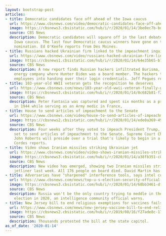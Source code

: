 ```yaml
---
layout: bootstrap-post
articles:
- title: Democratic candidates face off ahead of the Iowa caucus
  url: https://www.cbsnews.com/video/democratic-candidates-face-off-ahead-of-the-iowa-caucus/
  image: https://cbsnews3.cbsistatic.com/hub/i/r/2020/01/14/3be0ec7b-bd96-423e-a7b4-570f7e09704e/thumbnail/1200x630/dc8b49d2f120bf6538d04a26cc288730/0114-en-demsfaceoffdebate-okeefe-2008145-640x360.jpg
  source: CBS News
  description: Democratic candidates will square off in the last debate before the
    Iowa caucus. The last four Democratic caucus winners have gone on to win the party's
    nomination. Ed O'Keefe reports from Des Moines.
- title: Russians hacked Ukrainian firm linked to the impeachment inquiry
  url: https://www.cbsnews.com/video/russians-hacked-ukrainian-firm-linked-to-the-impeachment-inquiry/
  image: https://cbsnews1.cbsistatic.com/hub/i/r/2020/01/14/64e35b65-b7be-4b9b-a076-71dc2718338f/thumbnail/1200x630/62f11741fbc6abdee9930f6c347ef2b6/0114-en-russianshackedukrainefirm-pegues-2008136-640x360.jpg
  source: CBS News
  description: A new report finds Russian hackers infiltrated Burisma, the Ukrainian
    energy company where Hunter Biden was a board member. The hackers tricked some
    employees into handing over their login credentials. Jeff Pegues reports.
- title: 103-year-old WWII veteran gets the recognition he deserves
  url: https://www.cbsnews.com/news/103-year-old-wwii-veteran-finally-gets-the-recognition-he-deserves/
  image: https://cbsnews3.cbsistatic.com/hub/i/r/2020/01/14/8c682b81-f24a-4851-a33f-5f6cb49d3a42/thumbnail/1200x630/6c6a7c603df42c4984e2eaa43056af82/fantasiamedal1.jpg
  source: CBS News
  description: Peter Fantasia was captured and spent six months as a prisoner of war
    in 1944 while serving as an Army medic in France,
- title: House to send articles of impeachment to the Senate
  url: https://www.cbsnews.com/video/house-to-send-articles-of-impeachment-to-the-senate/
  image: https://cbsnews2.cbsistatic.com/hub/i/r/2020/01/14/ede0a369-495e-49ac-af65-33c0170320c7/thumbnail/1200x630/95f26a4dafa70be1eeb591bf84be3c7f/0114-en-sendarticesimpeachment-cordes-2008128-640x360.jpg
  source: CBS News
  description: Four weeks after they voted to impeach President Trump, the House is
    set to send articles of impeachment to the Senate. Supreme Court Chief Justice
    John Roberts will preside over a trial that's likely to begin in a week. Nancy
    Cordes reports.
- title: Video shows Iranian missiles striking Ukrainian jet
  url: https://www.cbsnews.com/video/video-shows-iranian-missiles-striking-ukrainian-jet/
  image: https://cbsnews3.cbsistatic.com/hub/i/r/2020/01/14/a38fb351-c01a-4146-a401-2fc03e848ddc/thumbnail/1200x630/d286242b5e793861c9461639aa0d3531/0114-en-videoofukrainejet-martin-2008118-640x360.jpg
  source: CBS News
  description: New video has emerged, showing two Iranian missiles striking a Ukrainian
    jetliner last week. All 176 people on board died. David Martin has the latest.
- title: Adversaries have "sharpened" interference tools, says intel community
  url: https://www.cbsnews.com/news/top-u-s-election-security-official-says-adversaries-have-sharpened-interference-tools-ahead-of-2020/
  image: https://cbsnews3.cbsistatic.com/hub/i/r/2020/01/14/68bb3461-df41-4865-8c4c-422eeed03c5b/thumbnail/1200x630/0e4d32737f3a44876fa06210fc3378e5/gettyimages-1058306916.jpg
  source: CBS News
  description: Russia won't be the only country trying to meddle in the U.S. presidential
    election in 2020, an intelligence community official warns.
- title: New Jersey bill to end religious exemptions for vaccines fails
  url: https://www.cbsnews.com/news/new-jersey-vaccine-bill-to-end-religious-exemptions-fails-but-debate-rages-on/
  image: https://cbsnews2.cbsistatic.com/hub/i/r/2019/08/16/f27ade8c-17d8-41c1-9927-b037167cdaed/thumbnail/1200x630/03addf0e4c0c9a8131fc7072de319f1a/measles-evidence.jpg
  source: CBS News
  description: Thousands protested the bill at the state capitol.
as_of_date: '2020-01-14'
---
```


